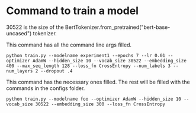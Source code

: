 
# Command to train a model

30522 is the size of the BertTokenizer.from_pretrained("bert-base-uncased") tokenizer.


This command has all the command line args filled.
```
python train.py --modelname experiment1 --epochs 7 --lr 0.01 --optimizer AdamW --hidden_size 10 --vocab_size 30522 --embedding_size 400 --max_seq_length 128 --loss_fn CrossEntropy --num_labels 3 --num_layers 2 --dropout .4
```

This command has the necessary ones filled.  The rest will be filled with the commands in the configs folder.

```
python train.py --modelname foo --optimizer AdamW --hidden_size 10 --vocab_size 30522 --embedding_size 300 --loss_fn CrossEntropy 
```